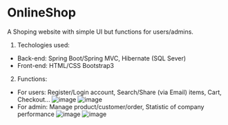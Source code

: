 # OnlineShop
A Shoping website with simple UI but functions for users/admins.
1. Techologies used: 
- Back-end: Spring Boot/Spring MVC, Hibernate (SQL Sever) 
- Front-end: HTML/CSS Bootstrap3 
2. Functions:
- For users: Register/Login account, Search/Share (via Email) items, Cart, Checkout...
![image](https://user-images.githubusercontent.com/71089317/96845298-bcbcfd80-147a-11eb-8a46-4f7c6f77eb55.png)
![image](https://user-images.githubusercontent.com/71089317/96845527-fc83e500-147a-11eb-90eb-b3f2c462d1b2.png)
- For admin: Manage product/customer/order, Statistic of company performance
![image](https://user-images.githubusercontent.com/71089317/96847492-73ba7880-147d-11eb-8ae5-ea29cdb5d537.png)
![image](https://user-images.githubusercontent.com/71089317/96847723-ba0fd780-147d-11eb-8220-4800d8c12d5c.png)


